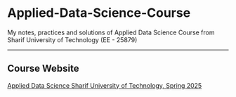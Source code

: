 # Applied-Data-Science-Course
My notes, practices and solutions of Applied Data Science Course from Sharif University of Technology (EE - 25879)

---

## Course Website
[Applied Data Science Sharif University of Technology, Spring 2025](https://saloot.github.io/ADS2025/)

